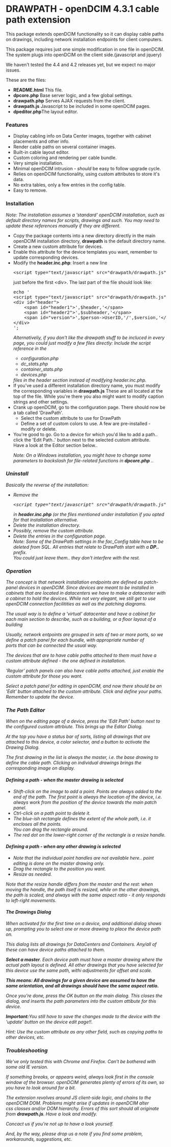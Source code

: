 <h1>DRAWPATH - openDCIM 4.3.1 cable path extension</h1>
<p>This package extends openDCIM functionality so it can display cable paths on drawings, including network installation endpoints for client computers.</p>
<p>This package requires just one simple modification in one file in openDCIM. The system plugs into openDCIM on the client side.(javascript and jquery) </p>
<p>We haven't tested the 4.4 and 4.2 releases yet, but we expect no major issues.</p>
<p>These are the files:</p>
<ul>
	<li><strong>README.html</strong> This file.</li>
	<li><strong>dpcore.php</strong> Base server logic, and a few global settings.</li>
	<li><strong>drawpath.php</strong> Serves AJAX requests from the client.</li>
	<li><strong>drawpath.js</strong> Javascript to be included in some openDCIM pages.</li>
	<li><strong>dpeditor.php</strong>The layout editor.</li>
</ul>
<h3>Features</h3>
<ul>
	<li>Display cabling info on Data Center images, together with cabinet placements and other info.</li>
	<li>Render cable paths on several container images.</li>
	<li>Built-in cable layout editor.</li>
	<li>Custom coloring and rendering per cable bundle.</li>
	<li>Very simple installation.</li>
	<li>Minimal openDCIM intrusion - <em>should</em> be easy to follow upgrade cycle.</li>
	<li>Relies on openDCIM functionality, using custom attributes to store it's data.</li>
	<li>No extra tables, only a few entries in the config table.</li>
	<li>Easy to remove.</li>
</ul>
<h3>Installation</h3>
<em>Note: The installation assumes a 'standard' openDCIM installation, such as default directory names for scripts, drawings and such.
You may need to update these references manually if they are different.</em>
<ul>
	<li>Copy the package contents into a new directory directly in the main openDCIM installation directory, <strong>drawpath</strong>
       	is the default directory name.</li>
	<li>Create a new custom attribute for devices.</li>
	<li>Enable this attribute for the device templates you want, remember to update corresponding devices.</li>
	<li>Modify the <strong>header.inc.php</strong>: Insert a new line<pre>
&lt;script type="text/javascript" src="drawpath/drawpath.js"&gt;&lt;/script&gt;</pre>
	just before the first &lt;div&gt;. The last part of the file should look like:<pre>
echo '
&lt;script type="text/javascript" src="drawpath/drawpath.js"&gt;&lt;/script&gt;
&lt;div id="header"&gt;
	&lt;span id="header1"&gt;',$header,'&lt;/span&gt;
	&lt;span id="header2"&gt;',$subheader,'&lt;/span&gt;
	&lt;span id="version"&gt;',$person-&gt;UserID,'/',$version,'&lt;/span&gt;
&lt;/div&gt;
';
</pre>
	<em>Alternativeliy, if you don't like the drawpath stuff to be incluced in every page, you could just modify a few files directly: Include the script reference in the
	<ul>
		<li>configuration.php</li>
		<li>dc_stats.php</li>
		<li>container_stats.php</li>
		<li>devices.php</li>
	</ul> files in the header section instead of modifying header.inc.php.</em>
	</li>
	<li>If you've used a different installation directory name, you must modify the corresponding variables in <strong>drawpath.js</strong>
	These are all located at the top of the file. While you're there you also might want to modify caption strings and other settings.</li>
	<li>Crank up openDCIM, go to the configuration page. There should now be a tab called 'DrawPath'.
	<ul>
		<li>Select the custom attribute to use for DrawPath</li>
		<li>Define a set of custom colors to use. A few are pre-installed - modify or delete.</li>
	</ul>
	<li>You're good to go. Go to a device for which you'd like to add a path.. click the 'Edit Path..' button next to the selected custom attribute.<br>
		Have a look at the Editor section below..
	</li>
<p><em>Note: On a Windows installation, you might have to change some parameters to backslash for file-related functions in <strong>dpcore.php</strong> .. <em></p>

</ul>
<h3>Uninstall</h3>
<p>Basically the reverse of the installation:</p>
<ul>
	<li>Remove the <pre>&lt;script type="text/javascript" src="drawpath/drawpath.js"&gt;&lt;/script&gt;</pre>
	in <strong>header.inc.php</strong> (or the files mentioned under installation if you opted for that installation alternative.</li>
	<li>Delete the installation directory.</li>
	<li>Possibly, remove the custom attribute.</li>
	<li>Delete the entries in the configuration page.<br />
	<em>Note: Some of the DrawPath settings in the fac_Config table have to be deleted from SQL. All entries that
		relate to DrawPath start with a <strong>DP..</strong> prefix. <br />You could just leave them.. they don't interfere with
	the rest.</em>
	</li>
</ul>
<h3>Operation</h3>
<p>The concept is that network installation endpoints are defined as patch-panel devices in openDCIM.
Since devices are meant to be installed in cabinets that are located in datacenters we have to make a datacenter with a cabinet to hold the devices.
While not very elegant, we still get to use openDCIM connection facilitities as well as the patching diagrams.</p>
<p>The usual way is to define a 'virtual' datacenter and have a cabinet for each main section to describe, such as a building, or a floor layout of a building</p>

<p>Usually, network entpoints are grouped in sets of two or more ports, so we define a patch panel for each bundle, with appropriate number of<br>
ports that can be connected the usual way.</p>

<p>The devices that are to have cable paths attached to them must have a custom attribute defined - the one defined in installation.</p>

<p>'Regular' patch panels can also have cable paths attached, just enable the custom attribute for those you want.</p>
<p>Select a patch panel for editing in openDCIM, and now there should be an 'Edit' button attached to the custom attribute.
Click and define your paths. Remember to update the device.</p>
<h3>The Path Editor</h3>
<p>When on the editing page of a device, press the 'Edit Path' button next to the configured custom attrbiute. This brings up the Editor Dialog.<p>
<p>At the top you have a status bar of sorts, listing all drawings that are attached to this device, a color selector, and a button to activate the Drawing Dialog.</p>
<p>The first drawing in the list is always the master, i.e. the base drawing to define the cable path. Clicking on individual drawings brings the corresponding image on
display.</p>

<h4>Defining a path - when the master drawing is selected</h4>

<ul><li>Shift-click on the image to add a point. Points are always added to the end of the path. The first point is always the location of the device, 
	i.e. always work from the position of the device towards the main patch panel.</li>
	<li>Ctrl-click on a path point to delete it.</li>
	<li>The blue-ish rectangle defines the extent of the whole path, i.e. it encloses all the points.<br>
	You can drag the rectangle around.</li>
	<li>The red dot on the lower-right corner of the rectangle is a resize handle.</li>
</ul>
<h4>Defining a path - when any other drawing is selected</h4>
	<ul><li>Note that the individual point handles are not available here.. point editing is done on the master drawing only.</li>
	<li>Drag the rectangle to the position you want.</li>
	<li>Resize as needed.</li>
</ul>
<em>Note that the resize handle differs from the master and the rest: when moving the handle, the path itself is resized, while on the other
			drawings, the path is scaled, and always with the same aspect ratio - it only responds to left-right movements.</em>

<h4>The Drawings Dialog</h4>
<p>When activated for the first time on a device, and additional dialog shows up, prompting you to select one or more drawing to place the device path on.</p>
<p><em>This dialog lists all drawings for DataCenters and Containers. Any/all of these can have device paths attached to them.</em></p>
<p><strong>Select a master</strong>. Each device path must have a master drawing where the actual path layout is defined. 
All other drawings that you have selected for this device use the same path, withi adjustments for offset and scale.</p>

<p><strong>This means: All drawings for a given device are assumed to have the same orientation, and all drawings should have the same aspect ratio.</strong></p>

<p>Once you're done, press the OK button on the main dialog. This closes the dialog, and inserts the path parameters into the custom attibute for this device.</p>

<p><strong>Important:</strong>You still have to save the changes made to the device with the 'update' button on the device edit page!!.</p>

<p><em>Hint: Use the custom attribute as any other field, such as copying paths to other devices, etc.</em></p>
	
<h3>Troubleshooting</h3>
<p>We've only tested this with Chrome and Firefox. Can't be bothered with some old IE version.</p>
<p>If something breaks, or appears weird, always look first in the console window of the browser. openDCIM generates plenty of errors of its own,
so you have to look around for a bit.</p>

<p>The extension revolves around JS client-side logic, and chains to the openDCIM DOM. Problems might arise if updates in openDCIM alter <br>
css classes and/or DOM hierarchy. Errors of this sort should all originate from <strong>drawpath.js</strong>. Have a look and modify.</p>

<p>Concact us if you're not up to have a look yourself.</p>
<p>And, by the way, please drop us a note if you find some problem, workarounds, suggestions, etc.</p>





